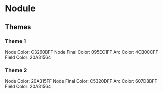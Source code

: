 # Nodule

## Themes

### Theme 1
Node Color: C3260BFF
Node Final Color: 095EC1FF
Arc Color: 4CB00CFF
Field Color: 20A31564

### Theme 2
Node Color: 20A315FF
Node Final Color: C5320DFF
Arc Color: 607D8BFF
Field Color: 20A31564
